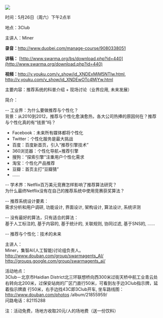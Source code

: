 ![ ](http://www.swarma.org/UserFiles/Image/activity/43d37afbadbc5ba.jpg)  

时间：5月26日（周六）下午2点半

地点：3Club

主讲人：Miner

**录音：**<http://www.duobei.com/manage-course/9080338051>

**讲稿：** [http://www.swarma.org/bs/download.php?id=440](http://www.swarma.org/download.php?id=440)

**视频：**<http://v.youku.com/v_show/id_XNDExMjM5NTIw.html>, <http://v.youku.com/v_show/id_XNDEwOTc4MjYw.html>

主要内容：推荐系统的科普介绍 + 现场讨论（业界应用, 未来发展）  
  
简介：  
  
\-- 工业界：为什么要做推荐与个性化？  
背景：从2010到2012，推荐与个性化愈演愈热，各大公司热捧的原因何在？推荐与个性化真的有“钱景”吗？  
* Facebook：未来所有媒体都将个性化  
* Twitter：个性化服务是最大挑战  
* 百度：百度新首页，引入“推荐引擎技术”  
* 360浏览器：个性化导航+推荐引擎  
* 搜狗：“探索引擎”注重用户个性化需求  
* 淘宝：个性化产品推荐  
* 豆瓣：首页主打“豆瓣猜”  
* ……  
  
\-- 学术界：Netflix百万美元竞赛怎样影响了推荐算法研究？  
为什么最终Netflix没有在自己的推荐系统中使用竞赛获奖算法？  
  
\-- 推荐系统设计要素：  
需求分析和用户调研, 功能设计, 界面设计, 架构设计, 算法设计, 系统评测  
  
\-- 没有最好的算法，只有适合的算法：  
基于人工标注的, 基于内容的, 基于统计的, 关联规则, 协同过滤, 基于SNS的, ……  
  
\-- 推荐与个性化：技术的未来  
  
  
主讲人：  
Miner，集智AI(人工智能)讨论组负责人。  
<http://www.douban.com/group/swarmagents_AI/>  
<http://groups.google.com/group/swarmagents_ai/>  
  
活动地点：  
3Club－北京市Haidian District北三环联想桥向西300米过街天桥中航工业青云处右转向北200米，过保安站岗的厂区门直行50米，可看到左手边3Club指示牌，延着指示牌直
行50米，右手边找43C即3Club开车, 坐车路线图：<http://www.douban.com/photos> /album/21855959/  
问路电话：82115288  
  
注：活动免费，场地方收取20元/人的场地费（送一份饮料）

